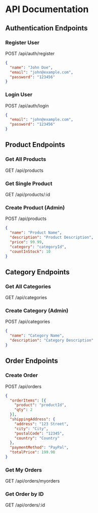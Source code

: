 # API Documentation

## Authentication Endpoints

### Register User
POST /api/auth/register
```json
{
  "name": "John Doe",
  "email": "john@example.com",
  "password": "123456"
}
```

### Login User
POST /api/auth/login
```json
{
  "email": "john@example.com",
  "password": "123456"
}
```

## Product Endpoints

### Get All Products
GET /api/products

### Get Single Product
GET /api/products/:id

### Create Product (Admin)
POST /api/products
```json
{
  "name": "Product Name",
  "description": "Product Description",
  "price": 99.99,
  "category": "categoryId",
  "countInStock": 10
}
```

## Category Endpoints

### Get All Categories
GET /api/categories

### Create Category (Admin)
POST /api/categories
```json
{
  "name": "Category Name",
  "description": "Category Description"
}
```

## Order Endpoints

### Create Order
POST /api/orders
```json
{
  "orderItems": [{
    "product": "productId",
    "qty": 2
  }],
  "shippingAddress": {
    "address": "123 Street",
    "city": "City",
    "postalCode": "12345",
    "country": "Country"
  },
  "paymentMethod": "PayPal",
  "totalPrice": 199.98
}
```

### Get My Orders
GET /api/orders/myorders

### Get Order by ID
GET /api/orders/:id